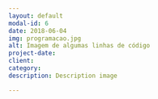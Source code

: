 ```yaml
---
layout: default
modal-id: 6
date: 2018-06-04
img: programacao.jpg
alt: Imagem de algumas linhas de código
project-date: 
client: 
category: 
description: Description image

---
```

